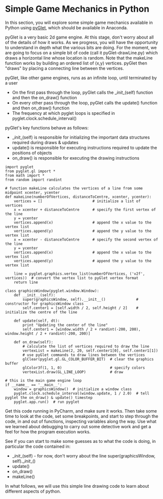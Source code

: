 # Simple Game Mechanics in Python

In this section, you will explore some simple game mechanics available in Python using [pyGlet](https://bitbucket.org/pyglet/pyglet/wiki/Home), which should be available in Anaconda.

pyGlet is a very basic 2d game engine. At this stage, don't worry about all of the details of how it works. As we progress, you will have the opportunity to understand in depth what the various bits are doing. For the moment, we are going to focus on a simple bit of code (call it pyGlet-drawLine.py) which draws a horizontal line whose location is random. Note that the makeLine function works by building an ordered list of (x,y) vertices. pyGlet then "draws" by placing a connecting line between the vertices. 
 
pyGlet, like other game engines, runs as an infinite loop, until terminated by a user 
* On the first pass through the loop, pyGlet calls the \__init__(self) function and then the on_draw() function
* On every other pass through the loop, pyGlet calls the update() function and then on_draw() function
* The frequency at which pyglet loops is specified in pyglet.clock.schedule_interval()

pyGlet's key functions behave as follows:
* \__init__(self) is responsible for initializing the important data structures required during draws & updates
* update() is responsible for executing instructions required to update the positions of objects
* on_draw() is responsible for executing the drawing instructions
 
```
import pyglet
from pyglet.gl import *
from math import *
from random import randint

# function makeLine calculates the vertices of a line from some midpoint xcenter, ycenter
def makeLine(numberOfVertices, distanceToCentre, xcenter, ycenter):
    vertices = []                       # initialize a list of vertices
    x = xcenter + distanceToCentre      # specify the first vertex of the line
    y = ycenter
    vertices.append(x)                  # append the x value to the vertex list
    vertices.append(y)                  # append the y value to the vertex list
    x = xcenter - distanceToCentre      # specify the second vertex of the line
    y = ycenter
    vertices.append(x)                  # append the x value to the vertex list
    vertices.append(y)                  # append the y value to the vertex list

    line = pyglet.graphics.vertex_list(numberOfVertices, ('v2f', vertices))  # convert the vertex list to pyGlet vertex format
    return line

class graphicsWindow(pyglet.window.Window):
    def __init__(self):
        super(graphicsWindow, self).__init__()              # constructor for graphicsWindow class
        self.center1 = [self.width / 2, self.height / 2]    # initialize the centre of the line

    def update(self, dt):
        print "Updating the center of the line"
        self.center1 = [window.width / 2 + randint(-200, 200), window.height / 2 + randint(-200, 200)]

    def on_draw(self):
        # calculate the list of vertices required to draw the line
        vertexList = makeLine(2, 20, self.center1[0], self.center1[1])
        # use pyGlet commands to draw lines between the vertices
        glClear(pyglet.gl.GL_COLOR_BUFFER_BIT)  # clear the graphics buffer
        glColor3f(1, 1, 0)                      # specify colors
        vertexList.draw(GL_LINE_LOOP)           # draw

# this is the main game engine loop
if __name__ == '__main__':
    window = graphicsWindow()  # initialize a window class
    pyglet.clock.schedule_interval(window.update, 1 / 2.0)  # tell pyglet the on_draw() & update() timestep
    pyglet.app.run()  # run pyglet
```

Get this code running in PyCharm, and make sure it works. Then take some time to look at the code, set some breakpoints, and start to step through the code, in and out of functions, inspecting variables along the way. Use what we learned about debugging to carry out some detective work and get a feel for how the program execution works.  

See if you can start to make some guesses as to what the code is doing, in particular the code contained in: 
* \__init__(self) - for now, don't worry about the line super(graphicsWindow, self).\__init__()
* update() 
* on_draw()
* makeLine()

In what follows, we will use this simple line drawing code to learn about different aspects of python.

